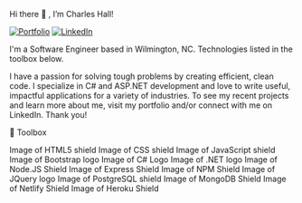 Hi there 👋 , I’m Charles Hall!

[![Portfolio](https://img.shields.io/badge/My_Portfolio-ff0000?style=for-the-badge
)](https://charleshallportfolio.netlify.app/)
[![LinkedIn](https://img.shields.io/badge/LinkedIn-0077B5?style=for-the-badge&logo=linkedin&logoColor=white)](https://www.linkedin.com/in/charlesunfiltered)

I'm a Software Engineer based in Wilmington, NC. Technologies listed in the toolbox below.

I have a passion for solving tough problems by creating efficient, clean code. I specialize in C# and ASP.NET development and love to write useful, impactful applications for a variety of industries. To see my recent projects and learn more about me, visit my portfolio and/or connect with me on LinkedIn. Thank you!

🧰 Toolbox

Image of HTML5 shield Image of CSS shield Image of JavaScript shield Image of Bootstrap logo Image of C# Logo Image of .NET logo Image of Node.JS Shield Image of Express Shield Image of NPM Shield Image of JQuery logo Image of PostgreSQL shield Image of MongoDB Shield Image of Netlify Shield Image of Heroku Shield
